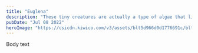 ```yaml
---
title: "Euglena"
description: "These tiny creatures are actually a type of algae that live in freshwater. They have an eye-like structure that helps them detect light, and they can use this to swim towards the sun for energy, just like a plant"
pubDate: "Jul 08 2022"
heroImage: "https://csicdn.kiwico.com/v3/assets/blt5d966d0d1776691c/bltf9deeec7e2abf5ad/645bc7758929afd9280777a5/AdobeStock_123215841.jpeg"
---
```


Body text
